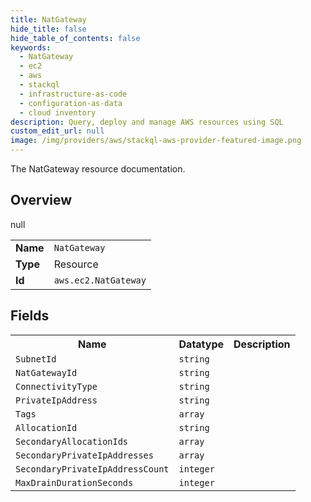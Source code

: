 ```yaml
---
title: NatGateway
hide_title: false
hide_table_of_contents: false
keywords:
  - NatGateway
  - ec2
  - aws
  - stackql
  - infrastructure-as-code
  - configuration-as-data
  - cloud inventory
description: Query, deploy and manage AWS resources using SQL
custom_edit_url: null
image: /img/providers/aws/stackql-aws-provider-featured-image.png
---
```

The NatGateway resource documentation.

## Overview
<table><tbody>
<tr><td><b>Name</b></td><td><code>NatGateway</code></td></tr>
<tr><td><b>Type</b></td><td>Resource</td></tr>
null
<tr><td><b>Id</b></td><td><code>aws.ec2.NatGateway</code></td></tr>
</tbody></table>

## Fields
<table><tbody>
<tr><th>Name</th><th>Datatype</th><th>Description</th></tr>
<tr><td><code>SubnetId</code></td><td><code>string</code></td><td></td></tr><tr><td><code>NatGatewayId</code></td><td><code>string</code></td><td></td></tr><tr><td><code>ConnectivityType</code></td><td><code>string</code></td><td></td></tr><tr><td><code>PrivateIpAddress</code></td><td><code>string</code></td><td></td></tr><tr><td><code>Tags</code></td><td><code>array</code></td><td></td></tr><tr><td><code>AllocationId</code></td><td><code>string</code></td><td></td></tr><tr><td><code>SecondaryAllocationIds</code></td><td><code>array</code></td><td></td></tr><tr><td><code>SecondaryPrivateIpAddresses</code></td><td><code>array</code></td><td></td></tr><tr><td><code>SecondaryPrivateIpAddressCount</code></td><td><code>integer</code></td><td></td></tr><tr><td><code>MaxDrainDurationSeconds</code></td><td><code>integer</code></td><td></td></tr>
</tbody></table>